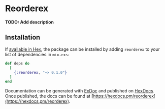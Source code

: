 # Reorderex

**TODO: Add description**

## Installation

If [available in Hex](https://hex.pm/docs/publish), the package can be installed
by adding `reorderex` to your list of dependencies in `mix.exs`:

```elixir
def deps do
  [
    {:reorderex, "~> 0.1.0"}
  ]
end
```

Documentation can be generated with [ExDoc](https://github.com/elixir-lang/ex_doc)
and published on [HexDocs](https://hexdocs.pm). Once published, the docs can
be found at [https://hexdocs.pm/reorderex](https://hexdocs.pm/reorderex).

